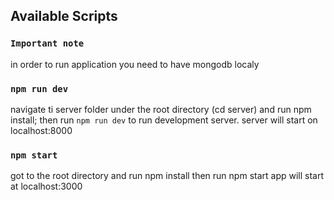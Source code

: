

## Available Scripts

### `Important note`

in order to run application you need to have mongodb localy

### `npm run dev`

navigate ti server folder under the root directory (cd server) and run npm install;
then run `npm run dev` to run development server. server will start on localhost:8000

### `npm start`
got to the root directory and run npm install
then run npm start app will start at localhost:3000





